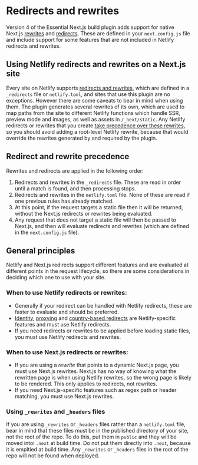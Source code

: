 # Redirects and rewrites
Version 4 of the Essential Next.js build plugin adds support for native Next.js [rewrites](https://nextjs.org/docs/api-reference/next.config.js/rewrites) and [redirects](https://nextjs.org/docs/api-reference/next.config.js/redirects). These are defined in your `next.config.js` file and include support for some features that are not included in Netlify redirects and rewrites.

## Using Netlify redirects and rewrites on a Next.js site
Every site on Netlify supports [redirects and rewrites](https://docs.netlify.com/routing/redirects/), which are defined in a `_redirects` file or `netlify.toml`, and sites that use this plugin are no exceptions. However there are some caveats to bear in mind when using them. The plugin generates several rewrites of its own, which are used to map paths from the site to different Netlify functions which handle SSR, preview mode and images, as well as assets in `/_next/static`. Any Netlify redirects or rewrites that you create [take precedence over these rewrites](#Redirect-and-rewrite-precedence), so you should avoid adding a root-level Netlify rewrite, because that would override the rewrites generated by and required by the plugin.

## Redirect and rewrite precedence
Rewrites and redirects are applied in the following order:

1. Redirects and rewrites in the `_redirects` file. These are read in order until a match is found, and then processing stops.
2. Redirects and rewrites in the `netlify.toml` file. None of these are read if one previous rules has already matched.
3. At this point, if the request targets a static file then it will be returned, without the Next.js redirects or rewrites being evaluated.
4. Any request that does not target a static file will then be passed to Next.js, and then will evaluate redirects and rewrites (which are defined in the `next.config.js` file).

## General principles

Netlify and Next.js redirects support different features and are evaluated at different points in the request lifecycle, so there are some considerations in deciding which one to use with your site.

### When to use Netlify redirects or rewrites:
- Generally if your redirect can be handled with Netlify redirects, these are faster to evaluate and should be preferred.
- [Identity](https://docs.netlify.com/visitor-access/identity/), [proxying](https://docs.netlify.com/routing/redirects/rewrites-proxies/) and [country-based redirects](https://docs.netlify.com/routing/redirects/) are Netlify-specific features and must use Netlify redirects.
- If you need redirects or rewrites to be applied before loading static files, you must use Netlify redirects and rewrites.

### When to use Next.js redirects or rewrites:
- If you are using a _rewrite_ that points to a dynamic Next.js page, you must use Next.js rewrites. Next.js has no way of knowing what the rewritten page is when using Netlify rewrites, so the wrong page is likely to be rendered. This only applies to redirects, not rewrites.
- If you need Next.js-specific features such as regex path or header matching, you must use Next.js rewrites.

### Using `_rewrites` and `_headers` files

If you are using `_rewrites` or `_headers` files rather than a `netlify.toml` file, bear in mind that these files must be in the published directory of your site, not the root of the repo. To do this, put them in `public` and they will be moved intoi `.next` at build time. Do not put them directly into `.next`, because it is empltied at build time. Any `_rewrites` or `_headers` files in the root of the repo will not be found when deployed.
